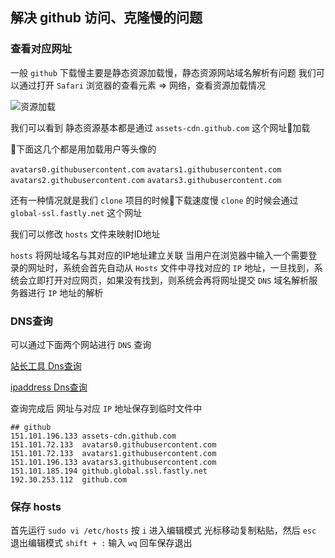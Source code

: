 ## 解决 github 访问、克隆慢的问题

### 查看对应网址
一般 `github` 下载慢主要是静态资源加载慢，静态资源网站域名解析有问题
我们可以通过打开 `Safari` 浏览器的查看元素 => 网络，查看资源加载情况

![资源加载](https://images-cdn.shimo.im/KtZ7KNAW8ecR2NTC/github.jpg!thumbnail)

我们可以看到 静态资源基本都是通过 `assets-cdn.github.com` 这个网址加载

下面这几个都是用加载用户等头像的

`avatars0.githubusercontent.com`
`avatars1.githubusercontent.com`
`avatars2.githubusercontent.com`
`avatars3.githubusercontent.com`

还有一种情况就是我们 `clone` 项目的时候下载速度慢
`clone` 的时候会通过 `global-ssl.fastly.net` 这个网址

我们可以修改 `hosts` 文件来映射ID地址

`hosts` 将网址域名与其对应的IP地址建立关联
当用户在浏览器中输入一个需要登录的网址时，系统会首先自动从 `Hosts` 文件中寻找对应的 `IP` 地址，一旦找到，系统会立即打开对应网页，如果没有找到，则系统会再将网址提交 `DNS` 域名解析服务器进行 `IP` 地址的解析

### DNS查询
可以通过下面两个网站进行 `DNS` 查询

[站长工具 Dns查询](http://tool.chinaz.com/dns)

[ipaddress Dns查询](https://www.ipaddress.com/)

查询完成后 网址与对应 `IP` 地址保存到临时文件中

```
## github
151.101.196.133 assets-cdn.github.com
151.101.72.133  avatars0.githubusercontent.com
151.101.72.133  avatars1.githubusercontent.com
151.101.196.133 avatars3.githubusercontent.com
151.101.185.194 github.global.ssl.fastly.net
192.30.253.112  github.com
```

### 保存 hosts

首先运行 `sudo vi /etc/hosts`
按 `i` 进入编辑模式
光标移动复制粘贴，然后 `esc` 退出编辑模式
`shift + :` 输入 `wq` 回车保存退出
